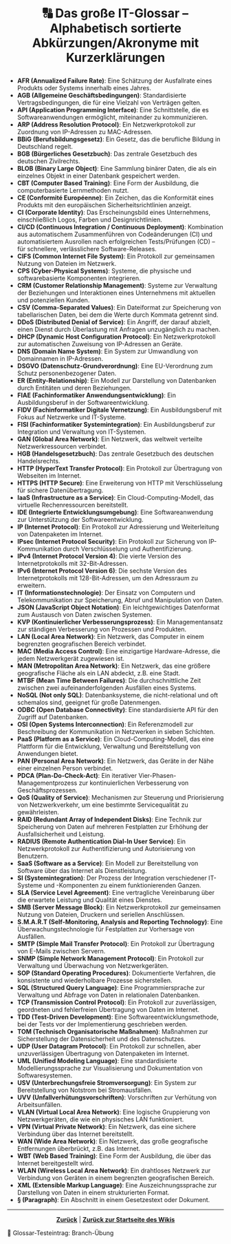 # <p align="center">🔠 Das große IT-Glossar – Alphabetisch sortierte Abkürzungen/Akronyme mit Kurzerklärungen</p>
<!-- Achtung: Das Glossar sollte die letzte Seite des Wikis bleiben. Neue Themenbereiche innerhalb der Projektstruktur bitte nur an Stellen VOR dem Glossar anlegen.-->

- **AFR (Annualized Failure Rate)**: Eine Schätzung der Ausfallrate eines Produkts oder Systems innerhalb eines Jahres.
- **AGB (Allgemeine Geschäftsbedingungen)**: Standardisierte Vertragsbedingungen, die für eine Vielzahl von Verträgen gelten.
- **API (Application Programming Interface)**: Eine Schnittstelle, die es Softwareanwendungen ermöglicht, miteinander zu kommunizieren.
- **ARP (Address Resolution Protocol)**: Ein Netzwerkprotokoll zur Zuordnung von IP-Adressen zu MAC-Adressen.
- **BBiG (Berufsbildungsgesetz)**: Ein Gesetz, das die berufliche Bildung in Deutschland regelt.
- **BGB (Bürgerliches Gesetzbuch)**: Das zentrale Gesetzbuch des deutschen Zivilrechts.
- **BLOB (Binary Large Object)**: Eine Sammlung binärer Daten, die als ein einzelnes Objekt in einer Datenbank gespeichert werden.
- **CBT (Computer Based Training)**: Eine Form der Ausbildung, die computerbasierte Lernmethoden nutzt.
- **CE (Conformité Européenne)**: Ein Zeichen, das die Konformität eines Produkts mit den europäischen Sicherheitsrichtlinien anzeigt.
- **CI (Corporate Identity)**: Das Erscheinungsbild eines Unternehmens, einschließlich Logos, Farben und Designrichtlinien.
- **CI/CD (Continuous Integration / Continuous Deployment)**: Kombination aus automatischem Zusammenführen von Codeänderungen (CI) und automatisiertem Ausrollen nach erfolgreichen Tests/Prüfungen (CD) – für schnellere, verlässlichere Software-Releases.
- **CIFS (Common Internet File System)**: Ein Protokoll zur gemeinsamen Nutzung von Dateien im Netzwerk.
- **CPS (Cyber-Physical Systems)**: Systeme, die physische und softwarebasierte Komponenten integrieren.
- **CRM (Customer Relationship Management)**: Systeme zur Verwaltung der Beziehungen und Interaktionen eines Unternehmens mit aktuellen und potenziellen Kunden.
- **CSV (Comma-Separated Values)**: Ein Dateiformat zur Speicherung von tabellarischen Daten, bei dem die Werte durch Kommata getrennt sind.
- **DDoS (Distributed Denial of Service)**: Ein Angriff, der darauf abzielt, einen Dienst durch Überlastung mit Anfragen unzugänglich zu machen.
- **DHCP (Dynamic Host Configuration Protocol)**: Ein Netzwerkprotokoll zur automatischen Zuweisung von IP-Adressen an Geräte.
- **DNS (Domain Name System)**: Ein System zur Umwandlung von Domainnamen in IP-Adressen.
- **DSGVO (Datenschutz-Grundverordnung)**: Eine EU-Verordnung zum Schutz personenbezogener Daten.
- **ER (Entity-Relationship)**: Ein Modell zur Darstellung von Datenbanken durch Entitäten und deren Beziehungen.
- **FIAE (Fachinformatiker Anwendungsentwicklung)**: Ein Ausbildungsberuf in der Softwareentwicklung.
- **FIDV (Fachinformatiker Digitale Vernetzung)**: Ein Ausbildungsberuf mit Fokus auf Netzwerke und IT-Systeme.
- **FISI (Fachinformatiker Systemintegration)**: Ein Ausbildungsberuf zur Integration und Verwaltung von IT-Systemen.
- **GAN (Global Area Network)**: Ein Netzwerk, das weltweit verteilte Netzwerkressourcen verbindet.
- **HGB (Handelsgesetzbuch)**: Das zentrale Gesetzbuch des deutschen Handelsrechts.
- **HTTP (HyperText Transfer Protocol)**: Ein Protokoll zur Übertragung von Webseiten im Internet.
- **HTTPS (HTTP Secure)**: Eine Erweiterung von HTTP mit Verschlüsselung für sichere Datenübertragung.
- **IaaS (Infrastructure as a Service)**: Ein Cloud-Computing-Modell, das virtuelle Rechenressourcen bereitstellt.
- **IDE (Integrierte Entwicklungsumgebung)**: Eine Softwareanwendung zur Unterstützung der Softwareentwicklung.
- **IP (Internet Protocol)**: Ein Protokoll zur Adressierung und Weiterleitung von Datenpaketen im Internet.
- **IPsec (Internet Protocol Security)**: Ein Protokoll zur Sicherung von IP-Kommunikation durch Verschlüsselung und Authentifizierung.
- **IPv4 (Internet Protocol Version 4)**: Die vierte Version des Internetprotokolls mit 32-Bit-Adressen.
- **IPv6 (Internet Protocol Version 6)**: Die sechste Version des Internetprotokolls mit 128-Bit-Adressen, um den Adressraum zu erweitern.
- **IT (Informationstechnologie)**: Der Einsatz von Computern und Telekommunikation zur Speicherung, Abruf und Manipulation von Daten.
- **JSON (JavaScript Object Notation)**: Ein leichtgewichtiges Datenformat zum Austausch von Daten zwischen Systemen.
- **KVP (Kontinuierlicher Verbesserungsprozess)**: Ein Managementansatz zur ständigen Verbesserung von Prozessen und Produkten.
- **LAN (Local Area Network)**: Ein Netzwerk, das Computer in einem begrenzten geografischen Bereich verbindet.
- **MAC (Media Access Control)**: Eine einzigartige Hardware-Adresse, die jedem Netzwerkgerät zugewiesen ist.
- **MAN (Metropolitan Area Network)**: Ein Netzwerk, das eine größere geografische Fläche als ein LAN abdeckt, z.B. eine Stadt.
- **MTBF (Mean Time Between Failures)**: Die durchschnittliche Zeit zwischen zwei aufeinanderfolgenden Ausfällen eines Systems.
- **NoSQL (Not only SQL)**: Datenbanksysteme, die nicht-relational und oft schemalos sind, geeignet für große Datenmengen.
- **ODBC (Open Database Connectivity)**: Eine standardisierte API für den Zugriff auf Datenbanken.
- **OSI (Open Systems Interconnection)**: Ein Referenzmodell zur Beschreibung der Kommunikation in Netzwerken in sieben Schichten.
- **PaaS (Platform as a Service)**: Ein Cloud-Computing-Modell, das eine Plattform für die Entwicklung, Verwaltung und Bereitstellung von Anwendungen bietet.
- **PAN (Personal Area Network)**: Ein Netzwerk, das Geräte in der Nähe einer einzelnen Person verbindet.
- **PDCA (Plan-Do-Check-Act)**: Ein iterativer Vier-Phasen-Managementprozess zur kontinuierlichen Verbesserung von Geschäftsprozessen.
- **QoS (Quality of Service)**: Mechanismen zur Steuerung und Priorisierung von Netzwerkverkehr, um eine bestimmte Servicequalität zu gewährleisten.
- **RAID (Redundant Array of Independent Disks)**: Eine Technik zur Speicherung von Daten auf mehreren Festplatten zur Erhöhung der Ausfallsicherheit und Leistung.
- **RADIUS (Remote Authentication Dial-In User Service)**: Ein Netzwerkprotokoll zur Authentifizierung und Autorisierung von Benutzern.
- **SaaS (Software as a Service)**: Ein Modell zur Bereitstellung von Software über das Internet als Dienstleistung.
- **SI (Systemintegration)**: Der Prozess der Integration verschiedener IT-Systeme und -Komponenten zu einem funktionierenden Ganzen.
- **SLA (Service Level Agreement)**: Eine vertragliche Vereinbarung über die erwartete Leistung und Qualität eines Dienstes.
- **SMB (Server Message Block)**: Ein Netzwerkprotokoll zur gemeinsamen Nutzung von Dateien, Druckern und seriellen Anschlüssen.
- **S.M.A.R.T (Self-Monitoring, Analysis and Reporting Technology)**: Eine Überwachungstechnologie für Festplatten zur Vorhersage von Ausfällen.
- **SMTP (Simple Mail Transfer Protocol)**: Ein Protokoll zur Übertragung von E-Mails zwischen Servern.
- **SNMP (Simple Network Management Protocol)**: Ein Protokoll zur Verwaltung und Überwachung von Netzwerkgeräten.
- **SOP (Standard Operating Procedures)**: Dokumentierte Verfahren, die konsistente und wiederholbare Prozesse sicherstellen.
- **SQL (Structured Query Language)**: Eine Programmiersprache zur Verwaltung und Abfrage von Daten in relationalen Datenbanken.
- **TCP (Transmission Control Protocol)**: Ein Protokoll zur zuverlässigen, geordneten und fehlerfreien Übertragung von Daten im Internet.
- **TDD (Test-Driven Development)**: Eine Softwareentwicklungsmethode, bei der Tests vor der Implementierung geschrieben werden.
- **TOM (Technisch Organisatorische Maßnahmen)**: Maßnahmen zur Sicherstellung der Datensicherheit und des Datenschutzes.
- **UDP (User Datagram Protocol)**: Ein Protokoll zur schnellen, aber unzuverlässigen Übertragung von Datenpaketen im Internet.
- **UML (Unified Modeling Language)**: Eine standardisierte Modellierungssprache zur Visualisierung und Dokumentation von Softwaresystemen.
- **USV (Unterbrechungsfreie Stromversorgung)**: Ein System zur Bereitstellung von Notstrom bei Stromausfällen.
- **UVV (Unfallverhütungsvorschriften)**: Vorschriften zur Verhütung von Arbeitsunfällen.
- **VLAN (Virtual Local Area Network)**: Eine logische Gruppierung von Netzwerkgeräten, die wie ein physisches LAN funktioniert.
- **VPN (Virtual Private Network)**: Ein Netzwerk, das eine sichere Verbindung über das Internet bereitstellt.
- **WAN (Wide Area Network)**: Ein Netzwerk, das große geografische Entfernungen überbrückt, z.B. das Internet.
- **WBT (Web Based Training)**: Eine Form der Ausbildung, die über das Internet bereitgestellt wird.
- **WLAN (Wireless Local Area Network)**: Ein drahtloses Netzwerk zur Verbindung von Geräten in einem begrenzten geografischen Bereich.
- **XML (Extensible Markup Language)**: Eine Auszeichnungssprache zur Darstellung von Daten in einem strukturierten Format.
- **§ (Paragraph)**: Ein Abschnitt in einem Gesetzestext oder Dokument.

---

<p align="center">
<a href="/docs/08-karriere/02-anwendungsentwickler_beruf/04-karriere_bei_nadoo/README.md"><strong>Zurück</strong></a> | 
<a href="/README.md"><strong>Zurück zur Startseite des Wikis</strong></a>
</p>
🧠 Glossar-Testeintrag: Branch-Übung
